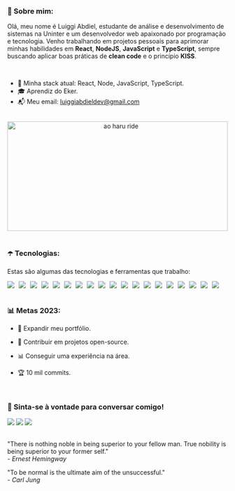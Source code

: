 ### 🗽 Sobre mim:

<p>
Olá, meu nome é Luiggi Abdiel, estudante de análise e desenvolvimento de sistemas na Uninter e um desenvolvedor web apaixonado por programação e tecnologia. Venho trabalhando em projetos pessoais para aprimorar minhas habilidades em <strong>React</strong>, <strong>NodeJS</strong>, <strong>JavaScript</strong> e <strong>TypeScript</strong>, sempre buscando aplicar boas práticas de <strong>clean code</strong> e o princípio <strong>KISS</strong>.
</p>

</br>

- 🌱 Minha stack atual: React, Node, JavaScript, TypeScript.
- 🎓 Aprendiz do Eker.
- 📬 Meu email: luiggiabdieldev@gmail.com

</br>

<div align="center">
<img 
src="https://i.pinimg.com/originals/c1/75/31/c17531cf598bcbe1a207b85658297b22.gif" width="100%" height="250" alt="ao haru ride"
/>
</div>
</br>

### ☂️ Tecnologias:
Estas são algumas das tecnologias e ferramentas que trabalho:

<div style="display: flex; gap: 10px;">
  <img src="https://img.shields.io/badge/HTML5-E34F26?style=for-the-badge&logo=html5&logoColor=white" />
  <img src="https://img.shields.io/badge/CSS3-1572B6?style=for-the-badge&logo=css3&logoColor=white" />
  <img src="https://img.shields.io/badge/Sass-CC6699?style=for-the-badge&logo=sass&logoColor=white" />
  <img src="https://img.shields.io/badge/JavaScript-323330?style=for-the-badge&logo=javascript&logoColor=F7DF1E" />
  <img src="https://img.shields.io/badge/TypeScript-007ACC?style=for-the-badge&logo=typescript&logoColor=white" />
  <img src="https://img.shields.io/badge/C%23-239120?style=for-the-badge&logo=c-sharp&logoColor=white" />
  <img src="https://img.shields.io/badge/React-20232A?style=for-the-badge&logo=react&logoColor=61DAFB" />
  <img src="https://img.shields.io/badge/Node.js-43853D?style=for-the-badge&logo=node.js&logoColor=white" />
  <img src="https://img.shields.io/badge/styled--components-DB7093?style=for-the-badge&logo=styled-components&logoColor=white"/>
  <img src="https://img.shields.io/badge/MongoDB-4EA94B?style=for-the-badge&logo=mongodb&logoColor=white" />
  <img src="https://img.shields.io/badge/PostgreSQL-316192?style=for-the-badge&logo=postgresql&logoColor=white" />
  <img src="https://img.shields.io/badge/npm-CB3837?style=for-the-badge&logo=npm&logoColor=white"/>
  <img src="https://img.shields.io/badge/Yarn-2C8EBB?style=for-the-badge&logo=yarn&logoColor=white"/>
  <img src="https://img.shields.io/badge/Git-F05032?style=for-the-badge&logo=git&logoColor=white"/>
  <img src="https://img.shields.io/badge/Docker-2CA5E0?style=for-the-badge&logo=docker&logoColor=white"/>
  <img src="https://img.shields.io/badge/Postman-FF6C37?style=for-the-badge&logo=Postman&logoColor=white"/>
  <img src="https://img.shields.io/badge/Insomnia-5849be?style=for-the-badge&logo=Insomnia&logoColor=white"/>
  <img src="https://img.shields.io/badge/Netlify-00C7B7?style=for-the-badge&logo=netlify&logoColor=white"/>
  <img src="https://img.shields.io/badge/Figma-F24E1E?style=for-the-badge&logo=figma&logoColor=white" />
</div>

</br>

### 📊 Metas 2023:

- 🌋 Expandir meu portfólio.

- 🏮 Contribuir em projetos open-source.

- 📊 Conseguir uma experiência na área.

- 🏆 10 mil commits.

</br>

### 📱 Sinta-se à vontade para conversar comigo!

<div>
  <a href="https://www.linkedin.com/in/luiggiabdiel/" target="_blank"><img src="https://img.shields.io/badge/-LinkedIn-%230077B5?style=for-the-badge&logo=linkedin&logoColor=white" target="_blank"></a>
  <a href = "mailto:luiggiabdieldev@gmail.com"><img src="https://img.shields.io/badge/-Gmail-%23333?style=for-the-badge&logo=gmail&logoColor=white" target="_blank"></a>
  <a href="https://discord.gg/QzH84qrY8U" target="_blank"><img src="https://img.shields.io/badge/Discord-7289DA?style=for-the-badge&logo=discord&logoColor=white" target="_blank"></a>
</div>
    
</br>

<p>
"There is nothing noble in being superior to your fellow man. True nobility is being superior to your former self."
</br>
  <i>- Ernest Hemingway</i>
  
  "To be normal is the ultimate aim of the unsuccessful."
  </br>
  <i>- Carl Jung</i>
</p>
